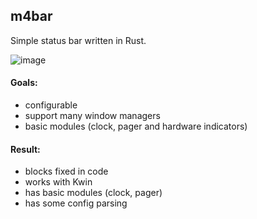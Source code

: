 ## m4bar
Simple status bar written in Rust.

![image](https://user-images.githubusercontent.com/43048524/150657947-163fce61-5f61-48f6-968d-78af3450dceb.png)

#### Goals:
- configurable
- support many window managers
- basic modules (clock, pager and hardware indicators)

#### Result:
- blocks fixed in code
- works with Kwin
- has basic modules (clock, pager)
- has some config parsing
